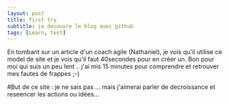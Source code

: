 ```yaml
---
layout: post
title: first try
subtitle: je decouvre le blog avec github
tags: [Learn, test]
---
```


En tombant sur un article d'un coach agile (Nathaniel), je vois qu'il utilise ce model de site et je vois qu'il faut 40secondes pour en créer un.
Bon pour moi qui suis un peu lent .. j'ai mis 15 minutes pour comprendre et retrouver mes fautes de frappes ;-)

#But de ce site : je ne sais pas ... mais j'aimerai parler de decroissance et reseencer les actions ou idées...
